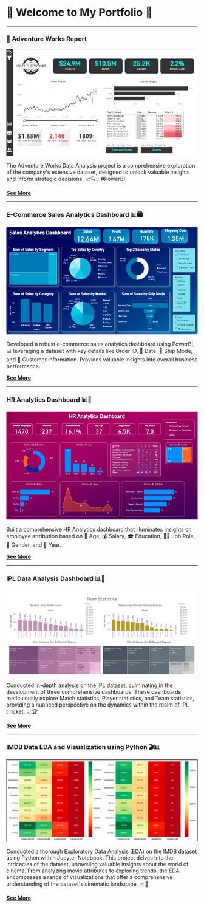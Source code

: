 # 🌟 Welcome to My Portfolio 🌟 

---

### 🚀 Adventure Works Report 

![Adventure Works Report](images/AdventureWorks_Reports/AdventureWorks_Exec.png)

The Adventure Works Data Analysis project is a comprehensive exploration of the company's extensive dataset, designed to unlock valuable insights and inform strategic decisions. 📈🔍💡 #PowerBI

[**See More**](/Pages/Adventure_Works.md)

---

### E-Commerce Sales Analytics Dashboard 📊🛍️

![E-commerce Sales Analytics Dashboard](images/SalesAnalytics_Dashboard/SalesAnalytics_Dashboard.png)

Developed a robust e-commerce sales analytics dashboard using PowerBI, 📊 leveraging a dataset with key details like Order ID, 📅 Date, 🚚 Ship Mode, and 👤 Customer information. Provides valuable insights into overall business performance.

[**See More**](/Pages/Ecom_Sales.md)

---

### HR Analytics Dashboard 📊👥

![HR Analytics Dashboard](images/HRAnalytics_Dashboard/HRAnalytics_Dashboard.png)

Built a comprehensive HR Analytics dashboard that illuminates insights on employee attribution based on 📅 Age, 💰 Salary, 🎓 Education, 🧑‍💼 Job Role, 👫 Gender, and 📅 Year.

[**See More**](/Pages/HR_Analysis.md)

---

### IPL Data Analysis Dashboard 📊🏏

![IPL Data Analysis Dashboard](images/IPLAnalysis_Dashboard/IPL_TeamStatistics.png)

Conducted in-depth analysis on the IPL dataset, culminating in the development of three comprehensive dashboards. These dashboards meticulously explore Match statistics, Player statistics, and Team statistics, providing a nuanced perspective on the dynamics within the realm of IPL cricket. 📈🏆

[**See More**](/Pages/IPL_Analysis.md)

---

### IMDB Data EDA and Visualization using Python 🎬📊

![IMDB Data EDA and Visualization using Python](images/IMDB_Analysis/Imdb_Analysis.png)

Conducted a thorough Exploratory Data Analysis (EDA) on the IMDB dataset using Python within Jupyter Notebook. This project delves into the intricacies of the dataset, unraveling valuable insights about the world of cinema. From analyzing movie attributes to exploring trends, the EDA encompasses a range of visualizations that offer a comprehensive understanding of the dataset's cinematic landscape. 📈🎥

[**See More**](/sample_page.md)
